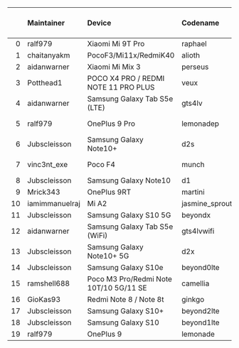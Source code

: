 |    | Maintainer     | Device                                 | Codename       |   Last Pex Version | Device Status   |
|---:|:---------------|:---------------------------------------|:---------------|-------------------:|:----------------|
|  0 | ralf979        | Xiaomi Mi 9T Pro                       | raphael        |                5.1 | Active          |
|  1 | chaitanyakm    | PocoF3/Mi11x/RedmiK40                  | alioth         |                5.1 | Active          |
|  2 | aidanwarner    | Xiaomi Mi Mix 3                        | perseus        |                5.1 | Active          |
|  3 | Potthead1      | POCO X4 PRO / REDMI NOTE 11 PRO PLUS   | veux           |                5.7 | Not-Maintained  |
|  4 | aidanwarner    | Samsung Galaxy Tab S5e (LTE)           | gts4lv         |                5.1 | Active          |
|  5 | ralf979        | OnePlus 9 Pro                          | lemonadep      |                5.8 | Not-Maintained  |
|  6 | Jubscleisson   | Samsung Galaxy Note10+                 | d2s            |                5.9 | Active          |
|  7 | vinc3nt_exe    | Poco F4                                | munch          |                5.7 | Not-Maintained  |
|  8 | Jubscleisson   | Samsung Galaxy Note10                  | d1             |                5.9 | Active          |
|  9 | Mrick343       | OnePlus 9RT                            | martini        |                5.1 | Active          |
| 10 | iamimmanuelraj | Mi A2                                  | jasmine_sprout |                5.1 | Active          |
| 11 | Jubscleisson   | Samsung Galaxy S10 5G                  | beyondx        |                5.9 | Active          |
| 12 | aidanwarner    | Samsung Galaxy Tab S5e (WiFi)          | gts4lvwifi     |                5.1 | Active          |
| 13 | Jubscleisson   | Samsung Galaxy Note10+ 5G              | d2x            |                5.9 | Active          |
| 14 | Jubscleisson   | Samsung Galaxy S10e                    | beyond0lte     |                5.9 | Active          |
| 15 | ramshell688    | Poco M3 Pro/Redmi Note 10T/10 5G/11 SE | camellia       |                5.1 | Active          |
| 16 | GioKas93       | Redmi Note 8 / Note 8t                 | ginkgo         |                5.1 | Active          |
| 17 | Jubscleisson   | Samsung Galaxy S10+                    | beyond2lte     |                5.9 | Active          |
| 18 | Jubscleisson   | Samsung Galaxy S10                     | beyond1lte     |                5.9 | Active          |
| 19 | ralf979        | OnePlus 9                              | lemonade       |                5.9 | Active          |